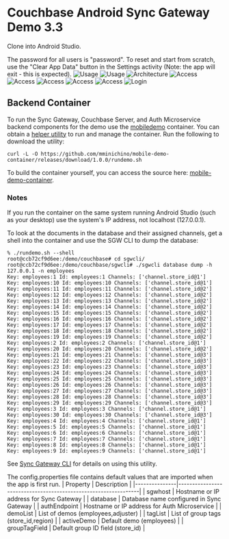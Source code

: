 # Couchbase Android Sync Gateway Demo 3.3

Clone into Android Studio.

The password for all users is "password". To reset and start from scratch, use the "Clear App Data" button in the Settings activity (Note: the app will exit - this is expected).
![Usage](doc/usage-1.jpg)
![Usage](doc/usage-2.jpg)
![Architecture](doc/architecture-1.jpg)
![Access](doc/access-1.jpg)
![Access](doc/access-2.jpg)
![Access](doc/access-3.jpg)
![Access](doc/access-4.jpg)
![Access](doc/access-5.jpg)
![Login](doc/login-1.jpg)

## Backend Container

To run the Sync Gateway, Couchbase Server, and Auth Microservice backend components for the demo use the [mobiledemo](https://hub.docker.com/r/mminichino/mobiledemo) container.
You can obtain a [helper utility](https://github.com/mminichino/mobile-demo-container/releases/download/1.0.0/rundemo.sh) to run and manage the container.
Run the following to download the utility:
```
curl -L -O https://github.com/mminichino/mobile-demo-container/releases/download/1.0.0/rundemo.sh
```
To build the container yourself, you can access the source here: [mobile-demo-container](https://github.com/mminichino/mobile-demo-container).

### Notes
If you run the container on the same system running Android Studio (such as your desktop) use the system's IP address, not localhost (127.0.0.1).

To look at the documents in the database and their assigned channels, get a shell into the container and use the SGW CLI to dump the database:

```
% ./rundemo.sh --shell
root@ccb72cf9d6ee:/demo/couchbase# cd sgwcli/
root@ccb72cf9d6ee:/demo/couchbase/sgwcli# ./sgwcli database dump -h 127.0.0.1 -n employees
Key: employees:1 Id: employees:1 Channels: ['channel.store_id@1']
Key: employees:10 Id: employees:10 Channels: ['channel.store_id@1']
Key: employees:11 Id: employees:11 Channels: ['channel.store_id@2']
Key: employees:12 Id: employees:12 Channels: ['channel.store_id@2']
Key: employees:13 Id: employees:13 Channels: ['channel.store_id@2']
Key: employees:14 Id: employees:14 Channels: ['channel.store_id@2']
Key: employees:15 Id: employees:15 Channels: ['channel.store_id@2']
Key: employees:16 Id: employees:16 Channels: ['channel.store_id@2']
Key: employees:17 Id: employees:17 Channels: ['channel.store_id@2']
Key: employees:18 Id: employees:18 Channels: ['channel.store_id@2']
Key: employees:19 Id: employees:19 Channels: ['channel.store_id@2']
Key: employees:2 Id: employees:2 Channels: ['channel.store_id@1']
Key: employees:20 Id: employees:20 Channels: ['channel.store_id@2']
Key: employees:21 Id: employees:21 Channels: ['channel.store_id@3']
Key: employees:22 Id: employees:22 Channels: ['channel.store_id@3']
Key: employees:23 Id: employees:23 Channels: ['channel.store_id@3']
Key: employees:24 Id: employees:24 Channels: ['channel.store_id@3']
Key: employees:25 Id: employees:25 Channels: ['channel.store_id@3']
Key: employees:26 Id: employees:26 Channels: ['channel.store_id@3']
Key: employees:27 Id: employees:27 Channels: ['channel.store_id@3']
Key: employees:28 Id: employees:28 Channels: ['channel.store_id@3']
Key: employees:29 Id: employees:29 Channels: ['channel.store_id@3']
Key: employees:3 Id: employees:3 Channels: ['channel.store_id@1']
Key: employees:30 Id: employees:30 Channels: ['channel.store_id@3']
Key: employees:4 Id: employees:4 Channels: ['channel.store_id@1']
Key: employees:5 Id: employees:5 Channels: ['channel.store_id@1']
Key: employees:6 Id: employees:6 Channels: ['channel.store_id@1']
Key: employees:7 Id: employees:7 Channels: ['channel.store_id@1']
Key: employees:8 Id: employees:8 Channels: ['channel.store_id@1']
Key: employees:9 Id: employees:9 Channels: ['channel.store_id@1']
```

See [Sync Gateway CLI](https://github.com/mminichino/sgwcli) for details on using this utility.

The config.properties file contains default values that are imported when the app is first run.
| Property      | Description                                                    |
|---------------|----------------------------------------------------------------|
| sgwhost       | Hostname or IP address for Sync Gateway                        |
| database      | Database name configured in Sync Gateway                       |
| authEndpoint  | Hostname or IP address for Auth Microservice                   |
| demoList      | List of demos (employees,adjuster)                             |
| tagList       | List of group tags (store_id,region)                           |
| activeDemo    | Default demo (employees)                                       |
| groupTagField | Default group ID field (store_id)                              |

